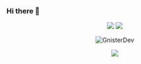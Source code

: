 ### Hi there 👋

<p align="center">
  <img src="https://github-readme-stats.vercel.app/api?username=GnisterDev&theme=blueberry&count_private=true&hide_border=true&line_height=25">
  <img src="https://github-readme-stats.vercel.app/api/top-langs/?username=GnisterDev&theme=blueberry&count_private=true&hide_border=true&line_height=25">
</p>
<p align="center">
  <img src="https://github-readme-streak-stats.herokuapp.com/?user=GnisterDev&theme=blueberry&count_private=true&hide_border=true&line_height=25" alt="GnisterDev" />
</p>
<p align="center">
<img src="https://lanyard.cnrad.dev/api/531795987304284162?idleMessage=Probably%20programming%20something">
</p>
